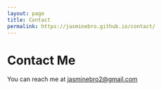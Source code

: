 ```yaml
---
layout: page
title: Contact
permalink: https://jasminebro.github.io/contact/
---
```


# Contact Me
You can reach me at jasminebro2@gmail.com
